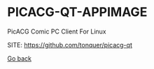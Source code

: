 # PICACG-QT-APPIMAGE
 
 PicACG Comic PC Client For Linux
 
 SITE: https://github.com/tonquer/picacg-qt

 [Go back](https://portable-linux-apps.github.io/apps.html)
